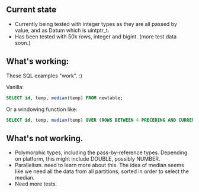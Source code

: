 ## Current state
- Currently being tested with integer types as they are all passed by value, and as Datum which is uintptr_t. 
- Has been tested with 50k rows, integer and bigint.  (more test data soon.) 


## What's working: 
These SQL examples "work".   :)
 
Vanilla:
```sql
SELECT id, temp, median(temp) FROM newtable;
```
Or a windowing function like: 
```sql 
SELECT id, temp, median(temp) OVER (ROWS BETWEEN 4 PRECEDING AND CURRENT ROW) FROM newtable;
```

## What's not working. 
- Polymorphic types, including the pass-by-reference types.  Depending on platform, this might include DOUBLE, possibly NUMBER. 
- Parallelism.  need to learn more about this.  The idea of median seems like we need all the data from all partitions, sorted in order to select the median.  
- Need more tests.